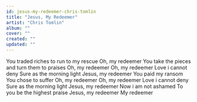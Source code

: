 ```yaml
---
id: jesus-my-redeemer-chris-tomlin
title: "Jesus, My Redeemer"
artist: "Chris Tomlin"
album: ""
cover: ""
created: ""
updated: ""
---
```


You traded riches to run to my rescue
Oh, my redeemer
You take the pieces and turn them to praises
Oh, my redeemer
Oh, my redeemer
Love i cannot deny
Sure as the morning light
Jesus, my redeemer
You paid my ransom
You chose to suffer
Oh, my redeemer
Oh, my redeemer
Love i cannot deny
Sure as the morning light
Jesus, my redeemer
Now i am not ashamed
To you be the highest praise
Jesus, my redeemer
My redeemer